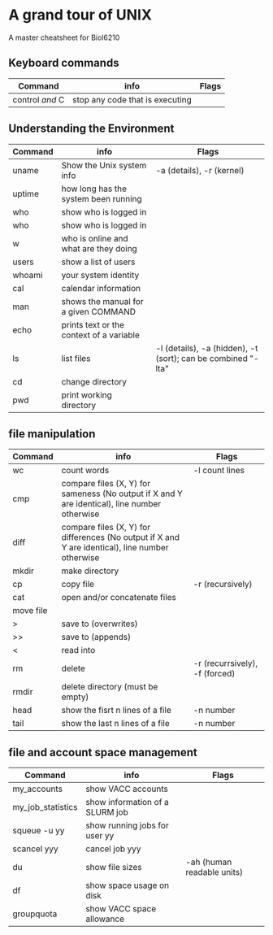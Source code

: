 
# A grand tour of UNIX
A master cheatsheet for Biol6210

## Keyboard commands

|Command|info|Flags|
|--|--|--|
|control $and$ C|stop any code that is executing||

## Understanding the Environment

|Command|info|Flags|
|--|--|--|
|uname|Show the Unix system info| -a (details), -r (kernel)|
|uptime|how long has the system been running||
|who|show who is logged in||
|who|show who is logged in||
|w|who is online and what are they doing||
|users|show a list of users||
|whoami|your system identity||
|cal|calendar information||
|man|shows the manual for a given COMMAND||
|echo|prints text or the context of a variable||
|ls|list files|-l (details), -a (hidden), -t (sort); can be combined "-lta"|
|cd|change directory||
|pwd|print working directory||


## file manipulation
|Command|info|Flags|
|--|--|--|
|wc|count words|-l count lines|
|cmp|compare files (X, Y) for sameness (No output if X and Y are identical), line number otherwise||
|diff|compare files (X, Y) for differences (No output if X and Y are identical), line number otherwise||
|mkdir|make directory||
|cp| copy file |-r (recursively)|
|cat| open and/or concatenate files ||
|move file|||
|>|save to (overwrites)||
|>>|save to (appends)||
|<|read into||
|rm|delete|-r (recurrsively), -f (forced)|
|rmdir|delete directory (must be empty)||
|head|show the fisrt n lines of a file| -n number|
|tail|show the last n lines of a file| -n number|

## file and account space management
|Command|info|Flags|
|--|--|--|
|my_accounts|show VACC accounts||
|my_job_statistics|show information of a SLURM job||
|squeue -u yy|show running jobs for user yy||
|scancel yyy|cancel job yyy||
|du|show file sizes|-ah (human readable units)|
|df|show space usage  on disk||
|groupquota|show VACC space allowance||
